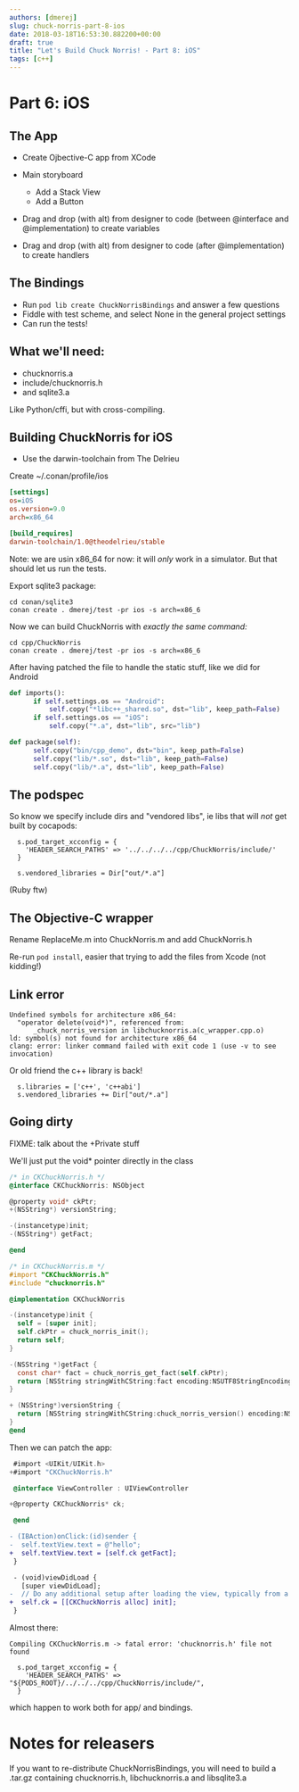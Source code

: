 ```yaml
---
authors: [dmerej]
slug: chuck-norris-part-8-ios
date: 2018-03-18T16:53:30.882200+00:00
draft: true
title: "Let's Build Chuck Norris! - Part 8: iOS"
tags: [c++]
---
```


# Part 6: iOS

## The App

* Create Ojbective-C app from XCode
* Main storyboard
  * Add a Stack View
  * Add a Button

* Drag and drop (with alt) from designer to code (between @interface and @implementation) to create variables
* Drag and drop (with alt) from designer to code (after @implementation) to create handlers

## The Bindings

* Run `pod lib create ChuckNorrisBindings` and answer a few questions
* Fiddle with test scheme, and select None in the general project settings
* Can run the tests!

## What we'll need:

* chucknorris.a
* include/chucknorris.h
* and sqlite3.a

Like Python/cffi, but with cross-compiling.

## Building ChuckNorris for iOS

* Use the darwin-toolchain from The Delrieu

Create ~/.conan/profile/ios

```ini
[settings]
os=iOS
os.version=9.0
arch=x86_64

[build_requires]
darwin-toolchain/1.0@theodelrieu/stable
```

Note: we are usin x86_64 for now: it will *only* work in a simulator. But that should let us run the tests.

Export sqlite3 package:

```
cd conan/sqlite3
conan create . dmerej/test -pr ios -s arch=x86_6
```

Now we can build ChuckNorris with *exactly the same command:*

```
cd cpp/ChuckNorris
conan create . dmerej/test -pr ios -s arch=x86_6
```

After having patched the file to handle the static stuff, like we did for Android

```python
def imports():
      if self.settings.os == "Android":
          self.copy("*libc++_shared.so", dst="lib", keep_path=False)
      if self.settings.os == "iOS":
          self.copy("*.a", dst="lib", src="lib")

def package(self):
      self.copy("bin/cpp_demo", dst="bin", keep_path=False)
      self.copy("lib/*.so", dst="lib", keep_path=False)
      self.copy("lib/*.a", dst="lib", keep_path=False)
```

## The podspec

So know we specify include dirs and "vendored libs", ie libs that will *not* get built by cocapods:

```
  s.pod_target_xcconfig = {
    'HEADER_SEARCH_PATHS' => '../../../../cpp/ChuckNorris/include/'
  }

  s.vendored_libraries = Dir["out/*.a"]
```

(Ruby ftw)

## The Objective-C wrapper

Rename ReplaceMe.m into ChuckNorris.m and add ChuckNorris.h

Re-run `pod install`, easier that trying to add the files from Xcode (not kidding!)

## Link error

```
Undefined symbols for architecture x86_64:
  "operator delete(void*)", referenced from:
      _chuck_norris_version in libchucknorris.a(c_wrapper.cpp.o)
ld: symbol(s) not found for architecture x86_64
clang: error: linker command failed with exit code 1 (use -v to see invocation)
```

Or old friend the c++ library is back!

```
  s.libraries = ['c++', 'c++abi']
  s.vendored_libraries += Dir["out/*.a"]
```

## Going dirty

FIXME: talk about the +Private stuff

We'll just put the void* pointer directly in the class

```objective-c
/* in CKChuckNorris.h */
@interface CKChuckNorris: NSObject

@property void* ckPtr;
+(NSString*) versionString;

-(instancetype)init;
-(NSString*) getFact;

@end
```

```objective-c
/* in CKChuckNorris.m */
#import "CKChuckNorris.h"
#include "chucknorris.h"

@implementation CKChuckNorris

-(instancetype)init {
  self = [super init];
  self.ckPtr = chuck_norris_init();
  return self;
}

-(NSString *)getFact {
  const char* fact = chuck_norris_get_fact(self.ckPtr);
  return [NSString stringWithCString:fact encoding:NSUTF8StringEncoding];
}

+ (NSString*)versionString {
  return [NSString stringWithCString:chuck_norris_version() encoding:NSUTF8StringEncoding];
}
@end
```

Then we can patch the app:

```objective-c
 #import <UIKit/UIKit.h>
+#import "CKChuckNorris.h"

 @interface ViewController : UIViewController

+@property CKChuckNorris* ck;

 @end
```

```patch
- (IBAction)onClick:(id)sender {
-  self.textView.text = @"hello";
+  self.textView.text = [self.ck getFact];
 }

 - (void)viewDidLoad {
   [super viewDidLoad];
-  // Do any additional setup after loading the view, typically from a nib.
+  self.ck = [[CKChuckNorris alloc] init];
 }
```

Almost there:
```
Compiling CKChuckNorris.m -> fatal error: 'chucknorris.h' file not found
```

```
  s.pod_target_xcconfig = {
    'HEADER_SEARCH_PATHS' => "${PODS_ROOT}/../../../cpp/ChuckNorris/include/",
  }
```

which happen to work both for app/ and bindings.

# Notes for releasers

If you want to re-distribute ChuckNorrisBindings, you will need to build a .tar.gz containing
chucknorris.h, libchucknorris.a and libsqlite3.a
